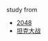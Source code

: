 study from
 * [2048](http://www.imooc.com/learn/76)
 * [坦克大战](http://www.youku.com/playlist_show/id_20066784.html)
